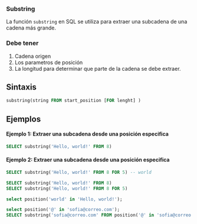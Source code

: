 ### Substring

La función `substring` en SQL se utiliza para extraer una subcadena de una cadena más grande.
### Debe tener 
1. Cadena origen
2. Los parametros de posición
3. La longitud para determinar que parte de la cadena se debe extraer.

## Sintaxis

```sql
substring(string FROM start_position [FOR lenght] )
```

## Ejemplos

#### Ejemplo 1: Extraer una subcadena desde una posición especifica

```sql
SELECT substring('Hello, world!' FROM 8)
```

#### Ejemplo 2: Extraer una subcadena desde una posición especifica

```sql
SELECT substring('Hello, world!' FROM 8 FOR 5) -- world
```
```sql
SELECT substring('Hello, world!' FROM 8)
SELECT substring('Hello, world!' FROM 8 FOR 5)

select position('world' in 'Hello, world!');

select position('@' in 'sofia@correo.com');
SELECT substring('sofia@correo.com' FROM position('@' in 'sofia@correo.com') + 1);
```


